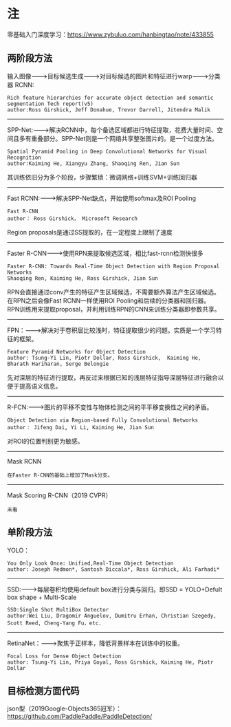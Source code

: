 # 注
零基础入门深度学习：https://www.zybuluo.com/hanbingtao/note/433855  
## 两阶段方法
输入图像--->目标候选生成--->对目标候选的图片和特征进行warp--->分类器
RCNN:
```
Rich feature hierarchies for accurate object detection and semantic segmentation Tech report(v5)   
author:Ross Girshick, Jeff Donahue, Trevor Darrell, Jitendra Malik   
```
----------------------------------------------------------------------------------------------------  
SPP-Net:--->解决RCNN中，每个备选区域都进行特征提取，花费大量时间、空间且多有重叠部分。SPP-Net则是一个网络共享整张图片的。是一个过度方法。
```
Spatial Pyramid Pooling in Deep Convolutional Networks for Visual Recognition
author:Kaiming He, Xiangyu Zhang, Shaoqing Ren, Jian Sun
```
其训练依旧分为多个阶段，步骤繁琐：微调网络+训练SVM+训练回归器  

----------------------------------------------------------------------------------------------------  
Fast RCNN:--->解决SPP-Net缺点，开始使用softmax及ROI Pooling
```
Fast R-CNN
author： Ross Girshick， Microsoft Research
```
Region proposals是通过SS提取的，在一定程度上限制了速度

-----------------------------------------------------------------------------------------------------  
Faster R-CNN--->使用RPN来提取候选区域，相比fast-rcnn检测快很多
```
Faster R-CNN: Towards Real-Time Object Detection with Region Proposal Networks
Shaoqing Ren, Kaiming He, Ross Girshick, Jian Sun 
```
RPN会直接通过conv产生的特征产生区域候选，不需要额外算法产生区域候选。在RPN之后会像Fast RCNN一样使用ROI Pooling和后续的分类器和回归器。  
RPN训练用来提取proposal，并利用训练RPN的CNN来训练分类器即参数共享。  

----------------------------------------------------------------------------------------------------
FPN：--->解决对于卷积层比较浅时，特征提取很少的问题。实质是一个学习特征的框架。        
```
Feature Pyramid Networks for Object Detection
author: Tsung-Yi Lin, Piotr Dollar, Ross Girshick,  Kaiming He, Bharath Hariharan, Serge Belongie  
```
先对深层的特征进行提取，再反过来根据已知的浅层特征指导深层特征进行融合以便于提高语义信息。  

-----------------------------------------------------------------------------------------------------
R-FCN:--->图片的平移不变性与物体检测之间的平平移变换性之间的矛盾。  
```
Object Detection via Region-based Fully Convolutional Networks
author： Jifeng Dai, Yi Li, Kaiming He, Jian Sun
```
对ROI的位置判别更为敏感。  

-----------------------------------------------------------------------------------------------------
Mask RCNN
```
在Faster R-CNN的基础上增加了Mask分支。
```
-----------------------------------------------------------------------------------------------------
Mask Scoring R-CNN（2019 CVPR）
```
未看
```
## 单阶段方法
YOLO：
```
You Only Look Once: Unified,Real-Time Object Detection
author: Joseph Redmon*, Santosh Diccala*, Ross Girshick, Ali Farhadi*
```
-----------------------------------------------------------------------------------------------------
SSD:--->每层卷积均使用default box进行分类与回归。即SSD =  YOLO+Defult box shape + Multi-Scale
```
SSD:Single Shot MultiBox Detector
author:Wei Liu, Dragomir Anguelov, Dumitru Erhan, Christian Szegedy, Scott Reed, Cheng-Yang Fu，etc.
```
------------------------------------------------------------------------------------------------------
RetinaNet：--->聚焦于正样本，降低背景样本在训练中的权重。
```
Focal Loss for Dense Object Detection
author: Tsung-Yi Lin, Priya Goyal, Ross Girshick, Kaiming He, Piotr Dollar
```
## 目标检测方面代码
json型（2019Google-Objects365冠军）：https://github.com/PaddlePaddle/PaddleDetection/










